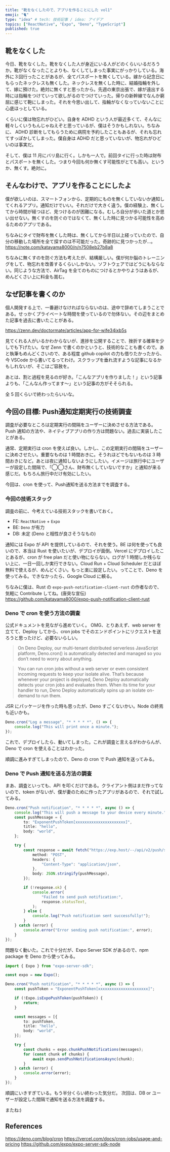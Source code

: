 ```yaml
---
title: "靴をなくしたので、アプリを作ることにした vol1"
emoji: "🐈"
type: "idea" # tech: 技術記事 / idea: アイデア
topics: ["ReactNative", "Expo", "Deno", "TypeScript"]
published: true
---
```


## 靴をなくした
今日、靴をなくした。靴をなくした人が身近にいる人がどのくらいいるだろうか。靴がなくなったことよりも、なくしてしまった事実にがっかりしている。海外に３回行ったことがあるが、全てパスポートを無くしている。嫁から記念日にもらったネックレスも無くした。ネックレスを無くした時に、結婚指輪を外して、嫁に預けた。絶対に無くすと思ったから。先週の東京出張で、嫁が遠出する時には指輪をつけていって欲しがるのでつけていった。帰りの新幹線でなんか窮屈に感じて鞄にしまった。それを今思い出して、指輪がなくなっていないことに心底ほっとしている。

くらいに僕は物忘れがひどい。自身を ADHD という人が最近多くて、そんなに軽々しくいうもんじゃねえぞと思っているが、僕はそうかもしれない。ちなみに、 ADHD 診断をしてもらうために病院を予約したこともあるが、それも忘れてすっぽかしてしまった。僕自身は ADHD だと思っていないが、物忘れがひどいのは事実だ。

そして、僕は 11 月にバリ島に行く。しかも一人で。前回タイに行った時は財布とパスポートを無くした。つまり今回も何か無くす可能性がとても高い。というか、無くす。絶対に。

## そんなわけで、アプリを作ることにしたよ
僕が欲しいのは、スマートフォンから、定期的にものを無くしていないか通知してくれるアプリ。通知だけでいい。それだけで大きく違う。僕の経験上、無くしてから時間が経つほど、見つけるのが困難になる。むしろ自分が歩いた道とか思い出せない。無くすのを防ぐのではなくて、無くした時に見つかる可能性を高めるためのアプリである。

ちなみにタイで財布を無くした時は、無くしてから半日以上経っていたので、自分の移動した場所を全て探すのは不可能だった。奇跡的に見つかったが...。
https://note.com/katayama8000/n/n7508eb27b8a8

ちなみに無くすのを防ぐ方法も考えたが、結構厳しい。僕が何か脳のトレーニングをして、物忘れを改善するくらいしかない。ソフトウェアではどうにもならない。同じような方法で、AirTag を全てのものにつけるとかやりようはあるが、めんどくさい上に料金も嵩む。

## なぜ記事を書くのか
個人開発する上で、一番避けなければならないのは、途中で辞めてしまうことである。せっかくプライベートな時間を使っているので勿体ない。その辺をまとめた記事を過去に書いたことがある。

https://zenn.dev/doctormate/articles/app-for-wife34ixb5s

見てくれる人がいるかわからないが、進捗を公開することで、挫折する確率を少しでも下げたい。なぜ Zenn で書くのかというと、技術的なことも書くので。あと執筆もめんどくさいので、ある程度 github copilot の力も借りたかったから、今 VSCode から書いてるってわけ。スクラップを垂れ流すような記事になるかもしれないが、そこはご容赦を。

あとは、割と過程を見るのが好き。「こんなアプリを作りました！」という記事よりも、「こんなん作ってます〜」という記事の方がそそられる。

全 5 回くらいで終わったらいいな。

## 今回の目標: Push通知定期実行の技術調査
調査が必要なところは定期実行の間隔をユーザーに決めさせる方法である。Push 通知の方法や、ネイティブアプリの作り方は問題ない。過去に実装したことがある。

通常、定期実行は cron を使えば良い。しかし、この定期実行の間隔をユーザーに決めさせたい。重要なものは 1 時間おきに。そうれほどでもないものは 3 時間おきになど。あとは夜に通知しないようにしたい。イメージは旅行中にユーザーが設定した間隔で、「◯◯さん、財布無くしていないですか」と通知が来る感じだ。もちろん旅行中だけ有効にしたい。

今回は、cron を使って、Push通知を送る方法までを調査する。

### 今回の技術スタック
調査の前に、今考えている技術スタックを書いておく。
- FE: `ReactNative` + `Expo`
- BE: `Deno` が有力
- DB: 未定 (Deno と相性が良さそうなもの)

通知には Expo が API を提供しているので、それを使う。BE は何を使っても良いので、本当は Rust を使いたいが、デプロイが面倒。Vercel にデプロイしたことあるが、cron が free plan だと使い物にならない。ログが 1 時間しか残らない上に、一日一回しか実行できない。Cloud Run + Cloud Scheduler だとほぼ無料で使えるが、めんどくさい。もっと楽に設定したい。ってことで、Deno を使ってみる。できなかったら、Google Cloud に頼る。

ちなみに僕は、Rust の `expo-push-notification-client-rust` の作者なので、気軽に Contribute してね。(唐突な宣伝)
https://github.com/katayama8000/expo-push-notification-client-rust 

### Deno で cron を使う方法の調査
公式ドキュメントを見ながら進めていく。
OMG、とりあえず、web server を立てて、Deploy してから、cron jobs でそのエンドポイントにリクエストを送ろうと思ったけど、必要ないらしい。
>On Deno Deploy, our multi-tenant distributed serverless JavaScript platform, Deno.cron() is automatically detected and managed so you don’t need to worry about anything.

> You can run cron jobs without a web server or even consistent incoming requests to keep your isolate alive. That’s because whenever your project is deployed, Deno Deploy automatically detects your cron jobs and evaluates them. When its time for your handler to run, Deno Deploy automatically spins up an isolate on-demand to run them.

JSR にパッケージを作った時も思ったが、Deno すごくないかい。Node の終焉も近いかも。

```typescript
Deno.cron("Log a message", "* * * * *", () => {
    console.log("This will print once a minute.");
});
```
これで、デプロイしたら、動いてしまった。これが調査と言えるがわからんが、Deno で cron を使えることはわかった。

順調に進みすぎてしまったので、Deno の cron で Push 通知を送ってみる。

### Deno で Push 通知を送る方法の調査
まあ、調査といっても、API を叩くだけである。クライアント側はまだ作ってないので、token がないが、僕が妻のために作ったアプリがあるので、それで試してみる。

```typescript
Deno.cron("Push notification", "* * * * *", async () => {
    console.log("This will push a message to your device every minute.");
    const pushMessage = {
        to: "ExponentPushToken[xxxxxxxxxxxxxxxxxxxxxx]",
        title: "hello",
        body: "world",
    };

    try {
        const response = await fetch("https://exp.host/--/api/v2/push/send", {
            method: "POST",
            headers: {
                "Content-Type": "application/json",
            },
            body: JSON.stringify(pushMessage),
        });

        if (!response.ok) {
            console.error(
                "Failed to send push notification:",
                response.statusText,
            );
        } else {
            console.log("Push notification sent successfully!");
        }
    } catch (error) {
        console.error("Error sending push notification:", error);
    }
});
```
問題なく動いた。これで十分だが、Expo Server SDK があるので、npm package を Deno から使ってみる。

```typescript
import { Expo } from "expo-server-sdk";

const expo = new Expo();

Deno.cron("Push notification", "* * * * *", async () => {
    const pushToken = "ExponentPushToken[xxxxxxxxxxxxxxxxxxxxxx]";

    if (!Expo.isExpoPushToken(pushToken)) {
        return;
    }

    const messages = [{
        to: pushToken,
        title: "hello",
        body: "world",
    }];

    try {
        const chunks = expo.chunkPushNotifications(messages);
        for (const chunk of chunks) {
            await expo.sendPushNotificationsAsync(chunk);
        }
    } catch (error) {
        console.error(error);
    }
});
```
順調にいきすぎている。もう半分くらい終わった気分だ。
次回は、DB or ユーザーが設定した間隔で通知を送る方法を調査する。

またね:)
## References
https://deno.com/blog/cron
https://vercel.com/docs/cron-jobs/usage-and-pricing
https://github.com/expo/expo-server-sdk-node





